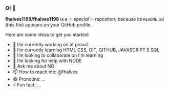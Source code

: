 ### Oi 👋


**fhalves1198/fhalves1198** is a ✨ _special_ ✨ repository because its `README.md` (this file) appears on your GitHub profile.

Here are some ideas to get you started:

- 🔭 I’m currently working on at proact
- 🌱 I’m currently learning HTML CSS, GIT, GITHUB, JAVASCRIPT E SQL
- 👯 I’m looking to collaborate on I'm learning
- 🤔 I’m looking for help with NODE
- 💬 Ask me about NO
- 📫 How to reach me: @fhalves
- 😄 Pronouns: ...
- ⚡ Fun fact: ...

